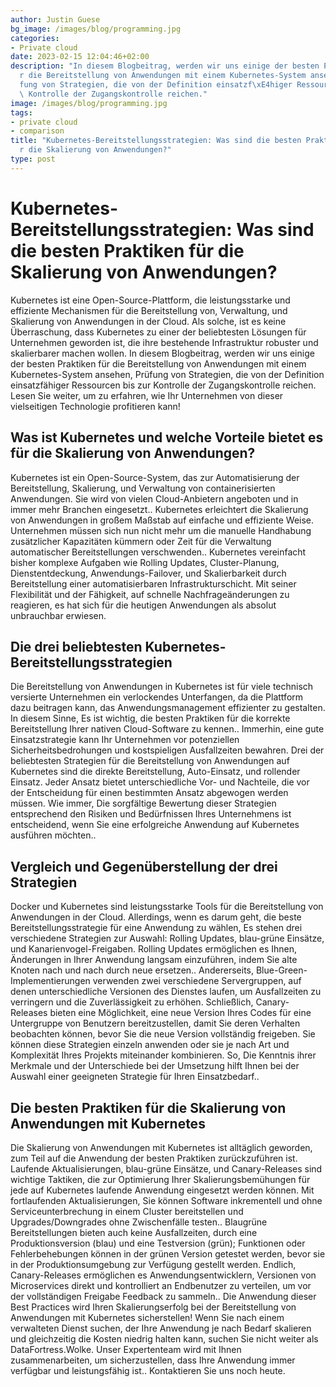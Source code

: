 ```yaml
---
author: Justin Guese
bg_image: /images/blog/programming.jpg
categories:
- Private cloud
date: 2023-02-15 12:04:46+02:00
description: "In diesem Blogbeitrag, werden wir uns einige der besten Praktiken f\xFC\
  r die Bereitstellung von Anwendungen mit einem Kubernetes-System ansehen, Pr\xFC\
  fung von Strategien, die von der Definition einsatzf\xE4higer Ressourcen bis zur\
  \ Kontrolle der Zugangskontrolle reichen."
image: /images/blog/programming.jpg
tags:
- private cloud
- comparison
title: "Kubernetes-Bereitstellungsstrategien: Was sind die besten Praktiken f\xFC\
  r die Skalierung von Anwendungen?"
type: post
---
```



# Kubernetes-Bereitstellungsstrategien: Was sind die besten Praktiken für die Skalierung von Anwendungen?

Kubernetes ist eine Open-Source-Plattform, die leistungsstarke und effiziente Mechanismen für die Bereitstellung von, Verwaltung, und Skalierung von Anwendungen in der Cloud. Als solche, ist es keine Überraschung, dass Kubernetes zu einer der beliebtesten Lösungen für Unternehmen geworden ist, die ihre bestehende Infrastruktur robuster und skalierbarer machen wollen. In diesem Blogbeitrag, werden wir uns einige der besten Praktiken für die Bereitstellung von Anwendungen mit einem Kubernetes-System ansehen, Prüfung von Strategien, die von der Definition einsatzfähiger Ressourcen bis zur Kontrolle der Zugangskontrolle reichen. Lesen Sie weiter, um zu erfahren, wie Ihr Unternehmen von dieser vielseitigen Technologie profitieren kann!

## Was ist Kubernetes und welche Vorteile bietet es für die Skalierung von Anwendungen?

Kubernetes ist ein Open-Source-System, das zur Automatisierung der Bereitstellung, Skalierung, und Verwaltung von containerisierten Anwendungen. Sie wird von vielen Cloud-Anbietern angeboten und in immer mehr Branchen eingesetzt.. Kubernetes erleichtert die Skalierung von Anwendungen in großem Maßstab auf einfache und effiziente Weise. Unternehmen müssen sich nun nicht mehr um die manuelle Handhabung zusätzlicher Kapazitäten kümmern oder Zeit für die Verwaltung automatischer Bereitstellungen verschwenden.. Kubernetes vereinfacht bisher komplexe Aufgaben wie Rolling Updates, Cluster-Planung, Dienstentdeckung, Anwendungs-Failover, und Skalierbarkeit durch Bereitstellung einer automatisierbaren Infrastrukturschicht. Mit seiner Flexibilität und der Fähigkeit, auf schnelle Nachfrageänderungen zu reagieren, es hat sich für die heutigen Anwendungen als absolut unbrauchbar erwiesen.

## Die drei beliebtesten Kubernetes-Bereitstellungsstrategien

Die Bereitstellung von Anwendungen in Kubernetes ist für viele technisch versierte Unternehmen ein verlockendes Unterfangen, da die Plattform dazu beitragen kann, das Anwendungsmanagement effizienter zu gestalten. In diesem Sinne, Es ist wichtig, die besten Praktiken für die korrekte Bereitstellung Ihrer nativen Cloud-Software zu kennen.. Immerhin, eine gute Einsatzstrategie kann Ihr Unternehmen vor potenziellen Sicherheitsbedrohungen und kostspieligen Ausfallzeiten bewahren. Drei der beliebtesten Strategien für die Bereitstellung von Anwendungen auf Kubernetes sind die direkte Bereitstellung, Auto-Einsatz, und rollender Einsatz. Jeder Ansatz bietet unterschiedliche Vor- und Nachteile, die vor der Entscheidung für einen bestimmten Ansatz abgewogen werden müssen. Wie immer, Die sorgfältige Bewertung dieser Strategien entsprechend den Risiken und Bedürfnissen Ihres Unternehmens ist entscheidend, wenn Sie eine erfolgreiche Anwendung auf Kubernetes ausführen möchten..

## Vergleich und Gegenüberstellung der drei Strategien

Docker und Kubernetes sind leistungsstarke Tools für die Bereitstellung von Anwendungen in der Cloud. Allerdings, wenn es darum geht, die beste Bereitstellungsstrategie für eine Anwendung zu wählen, Es stehen drei verschiedene Strategien zur Auswahl: Rolling Updates, blau-grüne Einsätze, und Kanarienvogel-Freigaben. Rolling Updates ermöglichen es Ihnen, Änderungen in Ihrer Anwendung langsam einzuführen, indem Sie alte Knoten nach und nach durch neue ersetzen.. Andererseits, Blue-Green-Implementierungen verwenden zwei verschiedene Servergruppen, auf denen unterschiedliche Versionen des Dienstes laufen, um Ausfallzeiten zu verringern und die Zuverlässigkeit zu erhöhen. Schließlich, Canary-Releases bieten eine Möglichkeit, eine neue Version Ihres Codes für eine Untergruppe von Benutzern bereitzustellen, damit Sie deren Verhalten beobachten können, bevor Sie die neue Version vollständig freigeben. Sie können diese Strategien einzeln anwenden oder sie je nach Art und Komplexität Ihres Projekts miteinander kombinieren. So, Die Kenntnis ihrer Merkmale und der Unterschiede bei der Umsetzung hilft Ihnen bei der Auswahl einer geeigneten Strategie für Ihren Einsatzbedarf..

## Die besten Praktiken für die Skalierung von Anwendungen mit Kubernetes

Die Skalierung von Anwendungen mit Kubernetes ist alltäglich geworden, zum Teil auf die Anwendung der besten Praktiken zurückzuführen ist. Laufende Aktualisierungen, blau-grüne Einsätze, und Canary-Releases sind wichtige Taktiken, die zur Optimierung Ihrer Skalierungsbemühungen für jede auf Kubernetes laufende Anwendung eingesetzt werden können. Mit fortlaufenden Aktualisierungen, Sie können Software inkrementell und ohne Serviceunterbrechung in einem Cluster bereitstellen und Upgrades/Downgrades ohne Zwischenfälle testen.. Blaugrüne Bereitstellungen bieten auch keine Ausfallzeiten, durch eine Produktionsversion (blau) und eine Testversion (grün); Funktionen oder Fehlerbehebungen können in der grünen Version getestet werden, bevor sie in der Produktionsumgebung zur Verfügung gestellt werden. Endlich, Canary-Releases ermöglichen es Anwendungsentwicklern, Versionen von Microservices direkt und kontrolliert an Endbenutzer zu verteilen, um vor der vollständigen Freigabe Feedback zu sammeln.. Die Anwendung dieser Best Practices wird Ihren Skalierungserfolg bei der Bereitstellung von Anwendungen mit Kubernetes sicherstellen!
Wenn Sie nach einem verwalteten Dienst suchen, der Ihre Anwendung je nach Bedarf skalieren und gleichzeitig die Kosten niedrig halten kann, suchen Sie nicht weiter als DataFortress.Wolke. Unser Expertenteam wird mit Ihnen zusammenarbeiten, um sicherzustellen, dass Ihre Anwendung immer verfügbar und leistungsfähig ist.. Kontaktieren Sie uns noch heute.

